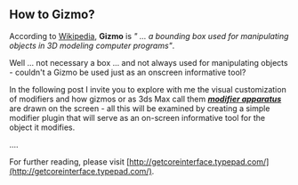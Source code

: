## How to Gizmo?
According to [Wikipedia](https://en.wikipedia.org/wiki/Gizmo),  **Gizmo** is *" ... a bounding box used for manipulating objects in 3D modeling computer programs"*.

Well ... not necessary a box ... and not always used for manipulating objects - couldn't a Gizmo be used just as an onscreen informative tool? 

In the following post I invite you to explore with me the visual customization of modifiers and how gizmos or as 3ds Max call them [***modifier apparatus***](http://help.autodesk.com/view/3DSMAX/2016/ENU/?guid=__files_GUID_525A8226_35C4_4607_88A5_FB9DFE983E05_htm) are drawn on the screen - all this will be examined by creating a simple modifier plugin that will serve as an on-screen informative tool for the object it modifies.

....

For further reading, please visit [http://getcoreinterface.typepad.com/](http://getcoreinterface.typepad.com/).
